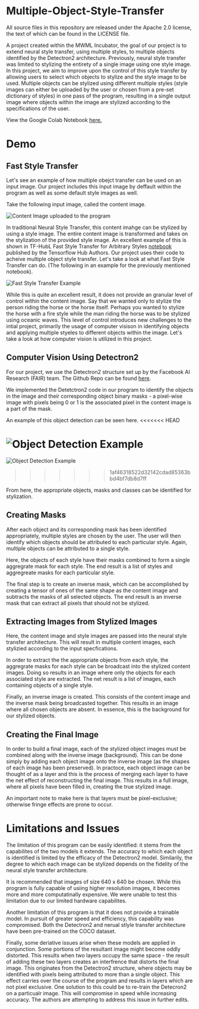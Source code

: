# Multiple-Object-Style-Transfer

All source files in this repository are released under the Apache 2.0 license, the text of which can be found in the LICENSE file.

A project created within the MWML Incubator, the goal of our project is to extend neural style transfer, using multiple styles, to multiple objects identified by the Detectron2 architecture. Previously, neural style transfer was limited to stylizing the entirety of a single image using one style image. In this project, we aim to improve upon the control of this style transfer by allowing users to select which objects to stylize and the style image to be used. Multiple objects can be stylized using different multiple styles (style images can either be uploaded by the user or chosen from a pre-set dictionary of styles) in one pass of the program, resulting in a single output image where objects within the image are stylized according to the specifications of the user. 

View the Google Colab Notebook [here.](https://colab.research.google.com/drive/1-Br4W22PjYB6YYMdXg5vrO_r6ulmfa-V?usp=sharing)


# Demo 

## Fast Style Transfer

Let's see an example of how multiple obejct transfer can be used on an input image. Our project includes this input image by deffault within the program as well as some default style images as well. 

Take the following input image, called the content image. 

![Content Image uploaded to the program](https://github.com/RashedRifat/Multiple-Object-Style-Transfer/blob/master/assets/input_image.jpg?raw=true "Input Image")

In traditional Neural Style Transfer, this content imahge can be stylized by using a style image. The entire content image is transformed and takes on the stylization of the provided style image. An excellent example of this is shown in TF-HubL Fast Style Transfer for Arbitrary Styles [notebook](https://colab.research.google.com/drive/1pZV0a-HVx_XpXtqv7CorWGxndXl1QKi2#scrollTo=jvztxQ6VsK2k) published by the Tensorflow Hub Authors. Our project uses their code to acheive multiple object style transfer. Let's take a look at what Fast Style Transfer can do. (The following in an example for the previously mentioned notebook). 

![Fast Style Transfer Example](https://github.com/RashedRifat/Multiple-Object-Style-Transfer/blob/master/assets/fast%20style%20transfer.png)

While this is quite an excellent result, it does not provide an granular level of control within the content image. Say that we wanted only to stylize the person riding the horse or the horse itself. Perhaps you wanted to stylize the horse with a fire style while the man riding the horse was to be stylized using oceanic waves. This level of control introduces new challenges to the intial project, primarily the usage of computer visison in identifying objects and applying multiple styeles to different objects within the image. Let's take a look at how computer vision is utilized in this project. 

## Computer Vision Using Detectron2

For our project, we use the Detectron2 structure set up by the Facebook AI Research (FAIR) team. The Github Repo can be found [here](https://github.com/facebookresearch/detectron2). 

We implemented the Detetctron2 code in our program to identify the objects in the image and their corresponding object binary masks - a pixel-wise image with pixels being 0 or 1 is the associated pixel in the content image is a part of the mask. 

An example of this object detection can be seen here. 
<<<<<<< HEAD

![Object Detection Example](https://github.com/RashedRifat/Multiple-Object-Style-Transfer/blob/master/assets/object_detection_example.png)
=======
![Object Detection Example](https://github.com/RashedRifat/Multiple-Object-Style-Transfer/blob/master/assets/object_identification_example.png)
>>>>>>> 1af46318522d32142cdad85363bbd4bf7db8d7ff

From here, the appropriate objects, masks and classes can be identified for stylization. 

## Creating Masks 

After each object and its corresponding mask has been identified appropriately, multiple styles are chosen by the user. The user will then identify which objects should be attributed to each particular style. Again, multiple objects can be attributed to a single style. 

Here, the objects of each style have their masks combined to form a single aggregrate mask for each style. The end result is a list of styles and aggregreate masks for each particular style. 

The final step is to create an inverse mask, which can be accomplished by creating a tensor of ones of the same shape as the content image and subtracts the masks of all selected objects. The end result is an inverse mask that can extract all pixels that should not be stylized. 

## Extracting Images from Stylized Images 

Here, the content image and style images are passed into the neural style transfer architecture. This will result in multiple content images, each stylizied according to the input specfications. 

In order to extract the the appropriate objects from each style, the aggregrate masks for each style can be broadcast into the stylized content images. Doing so results in an image where only the objects for each associated style are extracted. The net result is a list of images, each containing objects of a single style. 

Finally, an inverse image is created. This consists of the content image and the inverse mask being broadcasted together. This results in an image where all chosen objects are absent. In essence, this is the background for our stylized objects.

## Creating the Final Image 

In order to build a final image, each of the stylized object images must be combined along with the inverse image (background). This can be done simply by adding each object image onto the inverse image (as the shapes of each image has been preserved). In practoce, each object image can be thought of as a layer and this is the process of merging each layer to have the net effect of reconstructing the final image. This results in a full image, where all pixels have been filled in, creating the true stylized image. 

An important note to make here is that layers must be pixel-exclusive; otherwise fringe effects are prone to occur. 


# Limitations and Issues 

The limitation of this program can be easily identified: it stems from the capabilites of the two models it extends. The accuracy to which each object is identified is limited by the efficacy of the Detectron2 model. Similarily, the degree to which each image can be stylized depends on the fidelity of the neural style transfer architecture. 

It is recommended that images of size 640 x 640 be chosen. While this program is fully capable of usiing higher resolution images, it becomes more and more computatinally expensive. We were unable to test this limitation due to our limited hardware capabilites. 

Another limitation of this program is that it does not provide a trainable model. In pursuit of greater speed and efficiency, this capability was compromised. Both the Detectron2 and nerual stlyle transfer architecture have been pre-trained on the COCO dataset. 

Finally, some deriative issues arise when these models are applied in conjunction. Some portions of the resultant image might become oddly distorted. This results when two layers occupy the same space - the result of adding these two layers creates an interfrence that distorts the final image. This originates from the Detectron2 structure, where objects may be identified with pixels being attributed to more than a single object. This effect carries over the course of the program and results in layers which are not pixel exclusive. One solution to this could be to re-train the Detecron2 on a particualr image. This will compromise in speed while increasing accuracy. The authors are attempting to address this issue in further edits. 




